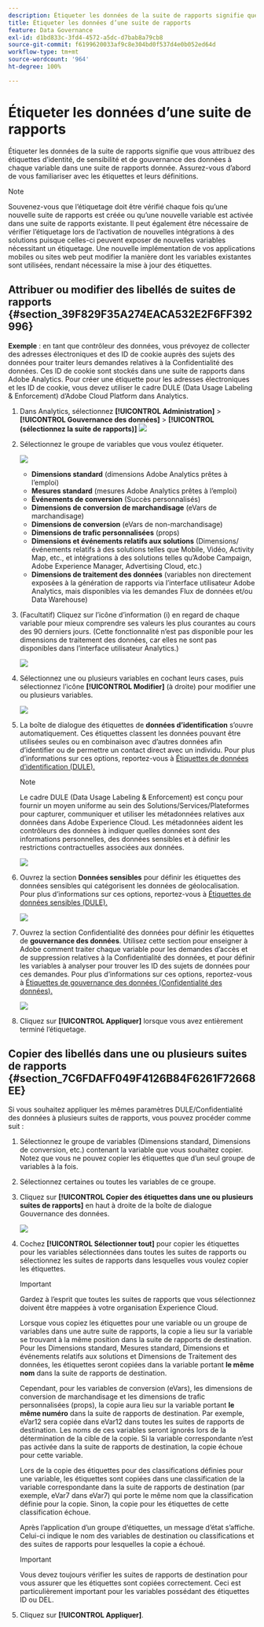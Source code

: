 ```yaml
---
description: Étiqueter les données de la suite de rapports signifie que vous attribuez des étiquettes d’identité, de sensibilité et de gouvernance des données à chaque variable dans une suite de rapports donnée. Assurez-vous d’abord de vous familiariser avec les étiquettes et leurs définitions.
title: Étiqueter les données d’une suite de rapports
feature: Data Governance
exl-id: d1bd833c-3fd4-4572-a5dc-d7bab8a79cb8
source-git-commit: f6199620033af9c8e304bd0f537d4e0b052ed64d
workflow-type: tm+mt
source-wordcount: '964'
ht-degree: 100%

---
```


# Étiqueter les données d’une suite de rapports

Étiqueter les données de la suite de rapports signifie que vous attribuez des étiquettes d’identité, de sensibilité et de gouvernance des données à chaque variable dans une suite de rapports donnée. Assurez-vous d’abord de vous familiariser avec les étiquettes et leurs définitions.

>[!NOTE]
>
>Souvenez-vous que l’étiquetage doit être vérifié chaque fois qu’une nouvelle suite de rapports est créée ou qu’une nouvelle variable est activée dans une suite de rapports existante. Il peut également être nécessaire de vérifier l’étiquetage lors de l’activation de nouvelles intégrations à des solutions puisque celles-ci peuvent exposer de nouvelles variables nécessitant un étiquetage. Une nouvelle implémentation de vos applications mobiles ou sites web peut modifier la manière dont les variables existantes sont utilisées, rendant nécessaire la mise à jour des étiquettes.

## Attribuer ou modifier des libellés de suites de rapports {#section_39F829F35A274EACA532E2F6FF392996}

**Exemple** : en tant que contrôleur des données, vous prévoyez de collecter des adresses électroniques et des ID de cookie auprès des sujets des données pour traiter leurs demandes relatives à la Confidentialité des données. Ces ID de cookie sont stockés dans une suite de rapports dans Adobe Analytics. Pour créer une étiquette pour les adresses électroniques et les ID de cookie, vous devez utiliser le cadre DULE (Data Usage Labeling &amp; Enforcement) d’Adobe Cloud Platform dans Analytics.

1. Dans Analytics, sélectionnez **[!UICONTROL Administration]** > **[!UICONTROL Gouvernance des données]** > **[!UICONTROL (sélectionnez la suite de rapports)]** ![](assets/privacy_rs_settings.png)

1. Sélectionnez le groupe de variables que vous voulez étiqueter.

   ![](assets/variables.png)

   * **Dimensions standard** (dimensions Adobe Analytics prêtes à l’emploi)
   * **Mesures standard** (mesures Adobe Analytics prêtes à l’emploi)
   * **Événements de conversion** (Succès personnalisés)
   * **Dimensions de conversion de marchandisage** (eVars de marchandisage)
   * **Dimensions de conversion** (eVars de non-marchandisage)
   * **Dimensions de trafic personnalisées** (props)
   * **Dimensions et événements relatifs aux solutions** (Dimensions/événements relatifs à des solutions telles que Mobile, Vidéo, Activity Map, etc., et intégrations à des solutions telles qu’Adobe Campaign, Adobe Experience Manager, Advertising Cloud, etc.)
   * **Dimensions de traitement des données** (variables non directement exposées à la génération de rapports via l’interface utilisateur Adobe Analytics, mais disponibles via les demandes Flux de données et/ou Data Warehouse)

1. (Facultatif) Cliquez sur l’icône d’information (i) en regard de chaque variable pour mieux comprendre ses valeurs les plus courantes au cours des 90 derniers jours. (Cette fonctionnalité n’est pas disponible pour les dimensions de traitement des données, car elles ne sont pas disponibles dans l’interface utilisateur Analytics.)

   ![](assets/info.png)

1. Sélectionnez une ou plusieurs variables en cochant leurs cases, puis sélectionnez l’icône **[!UICONTROL Modifier]** (à droite) pour modifier une ou plusieurs variables.

   ![](assets/edit.png)

1. La boîte de dialogue des étiquettes de **données d’identification** s’ouvre automatiquement. Ces étiquettes classent les données pouvant être utilisées seules ou en combinaison avec d’autres données afin d’identifier ou de permettre un contact direct avec un individu. Pour plus d’informations sur ces options, reportez-vous à [Étiquettes de données d’identification (DULE).](/help/admin/c-data-governance/gdpr-labels.md#identity-data-labels)

   >[!NOTE]
   >
   >Le cadre DULE (Data Usage Labeling &amp; Enforcement) est conçu pour fournir un moyen uniforme au sein des Solutions/Services/Plateformes pour capturer, communiquer et utiliser les métadonnées relatives aux données dans Adobe Experience Cloud. Les métadonnées aident les contrôleurs des données à indiquer quelles données sont des informations personnelles, des données sensibles et à définir les restrictions contractuelles associées aux données.

   ![](assets/identity_labels.png)

1. Ouvrez la section **Données sensibles** pour définir les étiquettes des données sensibles qui catégorisent les données de géolocalisation. Pour plus d’informations sur ces options, reportez-vous à [Étiquettes de données sensibles (DULE).](/help/admin/c-data-governance/gdpr-labels.md#sensitive-data-labels)

   ![](assets/sensitive_data.png)

1. Ouvrez la section Confidentialité des données pour définir les étiquettes de **gouvernance des données**. Utilisez cette section pour enseigner à Adobe comment traiter chaque variable pour les demandes d’accès et de suppression relatives à la Confidentialité des données, et pour définir les variables à analyser pour trouver les ID des sujets de données pour ces demandes. Pour plus d’informations sur ces options, reportez-vous à [Étiquettes de gouvernance des données (Confidentialité des données).](/help/admin/c-data-governance/gdpr-labels.md#data-governance-labels)

   ![](assets/privacy_labels.png)

1. Cliquez sur **[!UICONTROL Appliquer]** lorsque vous avez entièrement terminé l’étiquetage.

## Copier des libellés dans une ou plusieurs suites de rapports {#section_7C6FDAFF049F4126B84F6261F72668EE}

Si vous souhaitez appliquer les mêmes paramètres DULE/Confidentialité des données à plusieurs suites de rapports, vous pouvez procéder comme suit :

1. Sélectionnez le groupe de variables (Dimensions standard, Dimensions de conversion, etc.) contenant la variable que vous souhaitez copier. Notez que vous ne pouvez copier les étiquettes que d’un seul groupe de variables à la fois.
1. Sélectionnez certaines ou toutes les variables de ce groupe.
1. Cliquez sur **[!UICONTROL Copier des étiquettes dans une ou plusieurs suites de rapports]** en haut à droite de la boîte de dialogue Gouvernance des données.

   ![](assets/apply_as_template.png)

1. Cochez **[!UICONTROL Sélectionner tout]** pour copier les étiquettes pour les variables sélectionnées dans toutes les suites de rapports ou sélectionnez les suites de rapports dans lesquelles vous voulez copier les étiquettes.

   >[!IMPORTANT]
   >
   >Gardez à l’esprit que toutes les suites de rapports que vous sélectionnez doivent être mappées à votre organisation Experience Cloud.

   Lorsque vous copiez les étiquettes pour une variable ou un groupe de variables dans une autre suite de rapports, la copie a lieu sur la variable se trouvant à la même position dans la suite de rapports de destination. Pour les Dimensions standard, Mesures standard, Dimensions et événements relatifs aux solutions et Dimensions de Traitement des données, les étiquettes seront copiées dans la variable portant **le même nom** dans la suite de rapports de destination.

   Cependant, pour les variables de conversion (eVars), les dimensions de conversion de marchandisage et les dimensions de trafic personnalisées (props), la copie aura lieu sur la variable portant **le même numéro** dans la suite de rapports de destination. Par exemple, eVar12 sera copiée dans eVar12 dans toutes les suites de rapports de destination. Les noms de ces variables seront ignorés lors de la détermination de la cible de la copie. Si la variable correspondante n’est pas activée dans la suite de rapports de destination, la copie échoue pour cette variable.

   Lors de la copie des étiquettes pour des classifications définies pour une variable, les étiquettes sont copiées dans une classification de la variable correspondante dans la suite de rapports de destination (par exemple, eVar7 dans eVar7) qui porte le même nom que la classification définie pour la copie. Sinon, la copie pour les étiquettes de cette classification échoue.

   Après l’application d’un groupe d’étiquettes, un message d’état s’affiche. Celui-ci indique le nom des variables de destination ou classifications et des suites de rapports pour lesquelles la copie a échoué.

   >[!IMPORTANT]
   >
   >Vous devez toujours vérifier les suites de rapports de destination pour vous assurer que les étiquettes sont copiées correctement. Ceci est particulièrement important pour les variables possédant des étiquettes ID ou DEL.

1. Cliquez sur **[!UICONTROL Appliquer]**.

